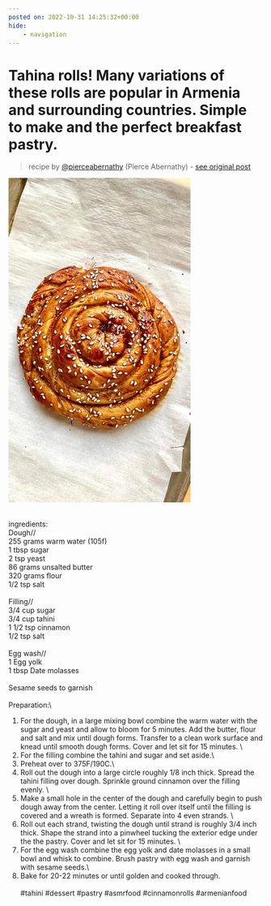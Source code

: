 ```yaml
---
posted on: 2022-10-31 14:25:32+00:00
hide:
    - navigation
---
```


# Tahina rolls! Many variations of these rolls are popular in Armenia and surrounding countries. Simple to make and the perfect breakfast pastry.  

> recipe by [@pierceabernathy](https://www.instagram.com/pierceabernathy/) 
(Pierce Abernathy) - [see original post](https://instagram.com/p/CkYaDPGshf6)

![](../img/pierceabernathy_31-10-2022_1410.png)

\
ingredients: \
Dough//\
255 grams warm water (105f)\
1 tbsp sugar \
2 tsp yeast\
86 grams unsalted butter\
320 grams flour \
1/2 tsp salt\
\
Filling//\
3/4 cup sugar \
3/4 cup tahini\
1 1/2 tsp cinnamon \
1/2 tsp salt \
\
Egg wash//\
1 Egg yolk\
1 tbsp Date molasses \
\
Sesame seeds to garnish \
\
Preparation:\
1. For the dough, in a large mixing bowl combine the warm water with the sugar and yeast and allow to bloom for 5 minutes. Add the butter, flour and salt and mix until dough forms. Transfer to a clean work surface and knead until smooth dough forms. Cover and let sit for 15 minutes. \
2. For the filling combine the tahini and sugar and set aside.\
3. Preheat over to 375F/190C.\
4. Roll out the dough into a large circle roughly 1/8 inch thick. Spread the tahini filling over dough. Sprinkle ground cinnamon over the filling evenly. \
5. Make a small hole in the center of the dough and carefully begin to push dough away from the center. Letting it roll over itself until the filling is covered and a wreath is formed. Separate into 4 even strands. \
6. Roll out each strand, twisting the dough until strand is roughly 3/4 inch thick. Shape the strand into a pinwheel tucking the exterior edge under the the pastry. Cover and let sit for 15 minutes. \
7. For the egg wash combine the egg yolk and date molasses in a small bowl and whisk to combine. Brush pastry with egg wash and garnish with sesame seeds.\
8. Bake for 20-22 minutes or until golden and cooked through.\
\
\#tahini \#dessert \#pastry \#asmrfood \#cinnamonrolls \#armenianfood 